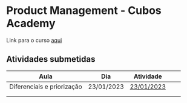 # Product Management - Cubos Academy
Link para o curso [aqui](https://cubos.academy/cursos/product-management)

## Atividades submetidas



| Aula                       | Dia        | Atividade                                                                                                                                                                     |   |   |
|----------------------------|------------|-------------------------------------------------------------------------------------------------------------------------------------------------------------------------------|---|---|
| Diferenciais e priorização | 23/01/2023 | [23/01/2023](https://github.com/olvsjoyce/PM_Cubos_Academy/blob/main/Atividades/23_01/M02%20-%20A06%20-%20Exerc%C3%ADcio%20-%20Diferenciais%20e%20prioriza%C3%A7%C3%A3o.pptx) |   |   |
|                            |            |                                                                                                                                                                               |   |   |
|                            |            |                                                                                                                                                                               |   |   |

